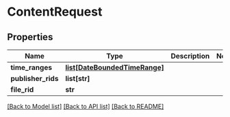 # ContentRequest

## Properties
Name | Type | Description | Notes
------------ | ------------- | ------------- | -------------
**time_ranges** | [**list[DateBoundedTimeRange]**](DateBoundedTimeRange.md) |  | 
**publisher_rids** | **list[str]** |  | 
**file_rid** | **str** |  | 

[[Back to Model list]](../README.md#documentation-for-models) [[Back to API list]](../README.md#documentation-for-api-endpoints) [[Back to README]](../README.md)


